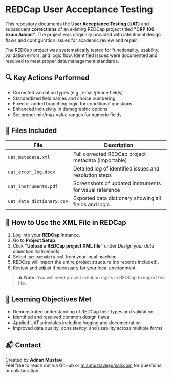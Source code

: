 # REDCap User Acceptance Testing

This repository documents the **User Acceptance Testing (UAT)** and subsequent **corrections** of an existing REDCap project titled **"CRP 109 Exam Adnan"**. The project was originally provided with intentional design flaws and configuration issues for academic review and repair.

The REDCap project was systematically tested for functionality, usability, validation errors, and logic flow. Identified issues were documented and resolved to meet proper data management standards. 

## 🔍 Key Actions Performed

- Corrected validation types (e.g., email/phone fields)
- Standardized field names and choice numbering
- Fixed or added branching logic for conditional questions
- Enhanced inclusivity in demographic options
- Set proper min/max value ranges for numeric fields

## 📁 Files Included

| File | Description |
|------|-------------|
| `uat_metadata.xml` | Full corrected REDCap project metadata (importable) |
| `uat_error_log.docx` | Detailed log of identified issues and resolution steps |
| `uat_instruments.pdf` | Screenshots of updated instruments for visual reference |
| `uat_data_dictionary.csv` | Exported data dictionary showing all fields and logic |

## 🚀 How to Use the XML File in REDCap

1. Log into your **REDCap** instance.
2. Go to **Project Setup**.
3. Click **“Upload a REDCap project XML file”** under *Design your data collection instruments*.
4. Select `uat_metadata.xml` from your local machine.
5. REDCap will import the entire project structure (no records included).
6. Review and adjust if necessary for your local environment.

> ⚠️ **Note:** You will need project creation rights in REDCap to import this file.

## 🎯 Learning Objectives Met

- Demonstrated understanding of REDCap field types and validation
- Identified and resolved common design flaws
- Applied UAT principles including logging and documentation
- Improved data quality, consistency, and usability across multiple forms

## 📬 Contact

Created by **Adnan Mustavi**  
Feel free to reach out via GitHub or m.a.mustavi@gmail.com for questions or collaboration.
